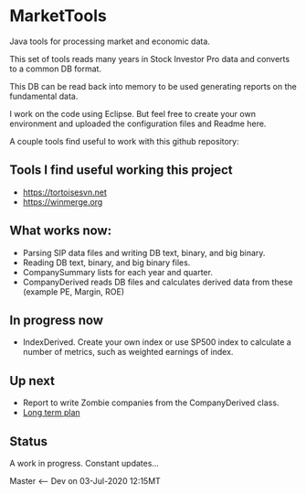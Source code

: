 # MarketTools

Java tools for processing market and economic data.

This set of tools reads many years in Stock Investor Pro data and converts to a common DB format.

This DB can be read back into memory to be used generating reports on the fundamental data.

I work on the code using Eclipse. But feel free to create your own environment and uploaded the configuration files and Readme here.

A couple tools find useful to work with this github repository:

## Tools I find useful working this project
* https://tortoisesvn.net
* https://winmerge.org

## What works now:
* Parsing SIP data files and writing DB text, binary, and big binary.
* Reading DB text, binary, and big binary files.
* CompanySummary lists for each year and quarter.
* CompanyDerived reads DB files and calculates derived data from these (example PE, Margin, ROE)

## In progress now
* IndexDerived. Create your own index or use SP500 index to calculate a number of metrics, such as weighted earnings of index.

## Up next
* Report to write Zombie companies from the CompanyDerived class. 
* [Long term plan](LongTermPlan.md)

## Status 

A work in progress. Constant updates...

Master <-- Dev on 03-Jul-2020 12:15MT
